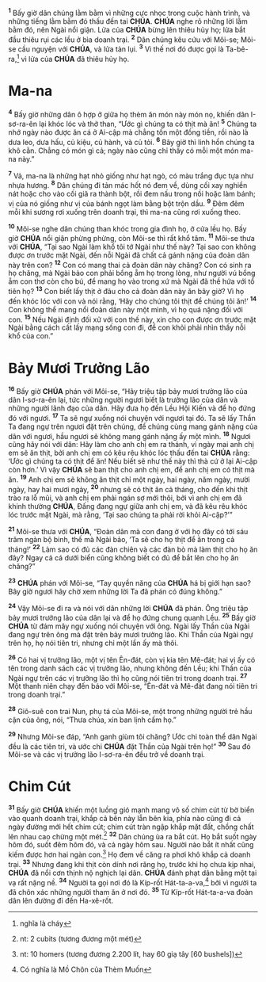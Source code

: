 <sup><b>1</b></sup> Bấy giờ dân chúng lằm bằm vì những cực nhọc trong cuộc hành trình, và những tiếng lằm bằm đó thấu đến tai **CHÚA**. **CHÚA** nghe rõ những lời lằm bằm đó, nên Ngài nổi giận. Lửa của **CHÚA** bừng lên thiêu hủy họ; lửa bắt đầu thiêu rụi các lều ở bìa doanh trại. <sup><b>2</b></sup> Dân chúng kêu cứu với Môi-se; Môi-se cầu nguyện với **CHÚA**, và lửa tàn lụi. <sup><b>3</b></sup> Vì thế nơi đó được gọi là Ta-bê-ra,[^1-e8f998dd-7c62-4f81-8e85-ce170957dfd3] vì lửa của **CHÚA** đã thiêu hủy họ.

# Ma-na
<sup><b>4</b></sup> Bấy giờ những dân ô hợp ở giữa họ thèm ăn món này món nọ, khiến dân I-sơ-ra-ên lại khóc lóc và thở than, “Ước gì chúng ta có thịt mà ăn! <sup><b>5</b></sup> Chúng ta nhớ ngày nào được ăn cá ở Ai-cập mà chẳng tốn một đồng tiền, rồi nào là dưa leo, dưa hấu, củ kiệu, củ hành, và củ tỏi. <sup><b>6</b></sup> Bây giờ thì linh hồn chúng ta khô cằn. Chẳng có món gì cả; ngày nào cũng chỉ thấy có mỗi một món ma-na này.”

<sup><b>7</b></sup> Vả, ma-na là những hạt nhỏ giống như hạt ngò, có màu trắng đục tựa như nhựa hương. <sup><b>8</b></sup> Dân chúng đi tản mác hốt nó đem về, dùng cối xay nghiền nát hoặc cho vào cối giã ra thành bột, rồi đem nấu trong nồi hoặc làm bánh; vị của nó giống như vị của bánh ngọt làm bằng bột trộn dầu. <sup><b>9</b></sup> Đêm đêm mỗi khi sương rơi xuống trên doanh trại, thì ma-na cũng rơi xuống theo.

<sup><b>10</b></sup> Môi-se nghe dân chúng than khóc trong gia đình họ, ở cửa lều họ. Bấy giờ **CHÚA** nổi giận phừng phừng, còn Môi-se thì rất khổ tâm. <sup><b>11</b></sup> Môi-se thưa với **CHÚA**, “Tại sao Ngài làm khổ tôi tớ Ngài như thế này? Tại sao con không được ơn trước mặt Ngài, đến nỗi Ngài đã chất cả gánh nặng của đoàn dân này trên con? <sup><b>12</b></sup> Con có mang thai cả đoàn dân này chăng? Con có sinh ra họ chăng, mà Ngài bảo con phải bồng ẵm họ trong lòng, như người vú bồng ẵm con thơ còn cho bú, để mang họ vào trong xứ mà Ngài đã thề hứa với tổ tiên họ? <sup><b>13</b></sup> Con biết lấy thịt ở đâu cho cả đoàn dân này ăn bây giờ? Vì họ đến khóc lóc với con và nói rằng, ‘Hãy cho chúng tôi thịt để chúng tôi ăn!’ <sup><b>14</b></sup> Con không thể mang nổi đoàn dân này một mình, vì họ quá nặng đối với con. <sup><b>15</b></sup> Nếu Ngài định đối xử với con thế này, xin cho con được ơn trước mặt Ngài bằng cách cất lấy mạng sống con đi, để con khỏi phải nhìn thấy nỗi khổ của con.”

# Bảy Mươi Trưởng Lão
<sup><b>16</b></sup> Bấy giờ **CHÚA** phán với Môi-se, “Hãy triệu tập bảy mươi trưởng lão của dân I-sơ-ra-ên lại, tức những người ngươi biết là trưởng lão của dân và những người lãnh đạo của dân. Hãy đưa họ đến Lều Hội Kiến và để họ đứng đó với ngươi. <sup><b>17</b></sup> Ta sẽ ngự xuống nói chuyện với ngươi tại đó. Ta sẽ lấy Thần Ta đang ngự trên ngươi đặt trên chúng, để chúng cùng mang gánh nặng của dân với ngươi, hầu ngươi sẽ không mang gánh nặng ấy một mình. <sup><b>18</b></sup> Ngươi cũng hãy nói với dân: Hãy làm cho anh chị em ra thánh, vì ngày mai anh chị em sẽ ăn thịt, bởi anh chị em có kêu rêu khóc lóc thấu đến tai **CHÚA** rằng: ‘Ước gì chúng ta có thịt để ăn! Nếu biết sẽ như thế này thì thà cứ ở lại Ai-cập còn hơn.’ Vì vậy **CHÚA** sẽ ban thịt cho anh chị em, để anh chị em có thịt mà ăn. <sup><b>19</b></sup> Anh chị em sẽ không ăn thịt chỉ một ngày, hai ngày, năm ngày, mười ngày, hay hai mươi ngày, <sup><b>20</b></sup> nhưng sẽ có thịt ăn cả tháng, cho đến khi thịt trào ra lỗ mũi, và anh chị em phải ngán sợ mới thôi, bởi vì anh chị em đã khinh thường **CHÚA**, Đấng đang ngự giữa anh chị em, và đã kêu rêu khóc lóc trước mặt Ngài, mà rằng, ‘Tại sao chúng ta phải rời khỏi Ai-cập?’”

<sup><b>21</b></sup> Môi-se thưa với **CHÚA**, “Đoàn dân mà con đang ở với họ đây có tới sáu trăm ngàn bộ binh, thế mà Ngài bảo, ‘Ta sẽ cho họ thịt để ăn trong cả tháng!’ <sup><b>22</b></sup> Làm sao có đủ các đàn chiên và các đàn bò mà làm thịt cho họ ăn đây? Ngay cả cá dưới biển cũng không biết có đủ để bắt lên cho họ ăn chăng?”

<sup><b>23</b></sup> **CHÚA** phán với Môi-se, “Tay quyền năng của **CHÚA** há bị giới hạn sao? Bây giờ ngươi hãy chờ xem những lời Ta đã phán có đúng không.”

<sup><b>24</b></sup> Vậy Môi-se đi ra và nói với dân những lời **CHÚA** đã phán. Ông triệu tập bảy mươi trưởng lão của dân lại và để họ đứng chung quanh Lều. <sup><b>25</b></sup> Bấy giờ **CHÚA** từ đám mây ngự xuống nói chuyện với ông. Ngài lấy Thần của Ngài đang ngự trên ông mà đặt trên bảy mươi trưởng lão. Khi Thần của Ngài ngự trên họ, họ nói tiên tri, nhưng chỉ một lần ấy mà thôi.

<sup><b>26</b></sup> Có hai vị trưởng lão, một vị tên Ên-đát, còn vị kia tên Mê-đát; hai vị ấy có tên trong danh sách các vị trưởng lão, nhưng không đến Lều; khi Thần của Ngài ngự trên các vị trưởng lão thì họ cũng nói tiên tri trong doanh trại. <sup><b>27</b></sup> Một thanh niên chạy đến báo với Môi-se, “Ên-đát và Mê-đát đang nói tiên tri trong doanh trại.”

<sup><b>28</b></sup> Giô-suê con trai Nun, phụ tá của Môi-se, một trong những người trẻ hầu cận của ông, nói, “Thưa chúa, xin ban lịnh cấm họ.”

<sup><b>29</b></sup> Nhưng Môi-se đáp, “Anh ganh giùm tôi chăng? Ước chi toàn thể dân Ngài đều là các tiên tri, và ước chi **CHÚA** đặt Thần của Ngài trên họ!” <sup><b>30</b></sup> Sau đó Môi-se và các vị trưởng lão I-sơ-ra-ên đều trở về doanh trại.

# Chim Cút
<sup><b>31</b></sup> Bấy giờ **CHÚA** khiến một luồng gió mạnh mang vô số chim cút từ bờ biển vào quanh doanh trại, khắp cả bên này lẫn bên kia, phía nào cũng đi cả ngày đường mới hết chim cút; chim cút tràn ngập khắp mặt đất, chồng chất lên nhau cao chừng một mét.[^2-e8f998dd-7c62-4f81-8e85-ce170957dfd3] <sup><b>32</b></sup> Dân chúng ùa ra bắt cút. Họ bắt suốt ngày hôm đó, suốt đêm hôm đó, và cả ngày hôm sau. Người nào bắt ít nhất cũng kiếm được hơn hai ngàn con.[^3-e8f998dd-7c62-4f81-8e85-ce170957dfd3] Họ đem về căng ra phơi khô khắp cả doanh trại. <sup><b>33</b></sup> Nhưng đang khi thịt còn dính nơi răng họ, trước khi họ chưa kịp nhai, **CHÚA** đã nổi cơn thịnh nộ nghịch lại dân. **CHÚA** đánh phạt dân bằng một tại vạ rất nặng nề. <sup><b>34</b></sup> Người ta gọi nơi đó là Kíp-rốt Hát-ta-a-va,[^4-e8f998dd-7c62-4f81-8e85-ce170957dfd3] bởi vì người ta đã chôn xác những người tham ăn ở nơi đó. <sup><b>35</b></sup> Từ Kíp-rốt Hát-ta-a-va đoàn dân lên đường đi đến Ha-xê-rốt.

[^1-e8f998dd-7c62-4f81-8e85-ce170957dfd3]: nghĩa là cháy
[^2-e8f998dd-7c62-4f81-8e85-ce170957dfd3]: nt: 2 cubits (tương đương một mét)
[^3-e8f998dd-7c62-4f81-8e85-ce170957dfd3]: nt: 10 homers (tương đương 2.200 lít, hay 60 giạ tây \[60 bushels])
[^4-e8f998dd-7c62-4f81-8e85-ce170957dfd3]: Có nghĩa là Mồ Chôn của Thèm Muốn
